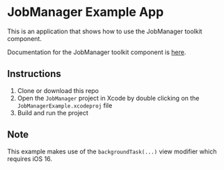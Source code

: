 # JobManager Example App

This is an application that shows how to use the JobManager toolkit component.

Documentation for the JobManager toolkit component is [here](https://developers.arcgis.com/swift/toolkit-api-reference/documentation/arcgistoolkit/jobmanager).

## Instructions

 1. Clone or download this repo
 2. Open the `JobManager` project in Xcode by double clicking on the `JobManagerExample.xcodeproj` file
 3. Build and run the project

## Note

This example makes use of the `backgroundTask(...)` view modifier which requires iOS 16.
